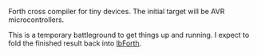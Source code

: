 Forth cross compiler for tiny devices.  The initial target will be AVR
microcontrollers.

This is a temporary battleground to get things up and running.  I
expect to fold the finished result back into
[lbForth](http://github.com/larsbrinkhoff/lbForth).
